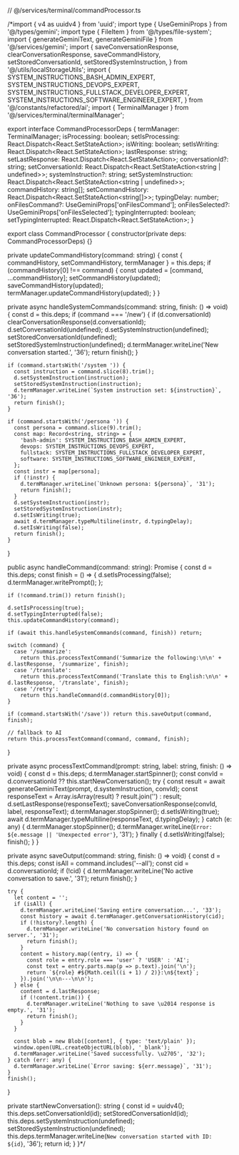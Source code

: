 // @/services/terminal/commandProcessor.ts

/\*import { v4 as uuidv4 } from 'uuid';
import type { UseGeminiProps } from '@/types/gemini';
import type { FileItem } from '@/types/file-system';
import { generateGeminiText, generateGeminiFile } from '@/services/gemini';
import {
saveConversationResponse,
clearConversationResponse,
saveCommandHistory,
setStoredConversationId,
setStoredSystemInstruction,
} from '@/utils/localStorageUtils';
import {
SYSTEM_INSTRUCTIONS_BASH_ADMIN_EXPERT,
SYSTEM_INSTRUCTIONS_DEVOPS_EXPERT,
SYSTEM_INSTRUCTIONS_FULLSTACK_DEVELOPER_EXPERT,
SYSTEM_INSTRUCTIONS_SOFTWARE_ENGINEER_EXPERT,
} from '@/constants/refactored/ai';
import { TerminalManager } from '@/services/terminal/terminalManager';

export interface CommandProcessorDeps {
termManager: TerminalManager;
isProcessing: boolean;
setIsProcessing: React.Dispatch<React.SetStateAction<boolean>>;
isWriting: boolean;
setIsWriting: React.Dispatch<React.SetStateAction<boolean>>;
lastResponse: string;
setLastResponse: React.Dispatch<React.SetStateAction<string>>;
conversationId?: string;
setConversationId: React.Dispatch<React.SetStateAction<string | undefined>>;
systemInstruction?: string;
setSystemInstruction: React.Dispatch<React.SetStateAction<string | undefined>>;
commandHistory: string[];
setCommandHistory: React.Dispatch<React.SetStateAction<string[]>>;
typingDelay: number;
onFilesCommand?: UseGeminiProps['onFilesCommand'];
onFilesSelected?: UseGeminiProps['onFilesSelected'];
typingInterrupted: boolean;
setTypingInterrupted: React.Dispatch<React.SetStateAction<boolean>>;
}

export class CommandProcessor {
constructor(private deps: CommandProcessorDeps) {}

private updateCommandHistory(command: string) {
const { commandHistory, setCommandHistory, termManager } = this.deps;
if (commandHistory[0] !== command) {
const updated = [command, ...commandHistory];
setCommandHistory(updated);
saveCommandHistory(updated);
termManager.updateCommandHistory(updated);
}
}

private async handleSystemCommands(command: string, finish: () => void) {
const d = this.deps;
if (command === '/new') {
if (d.conversationId) clearConversationResponse(d.conversationId);
d.setConversationId(undefined);
d.setSystemInstruction(undefined);
setStoredConversationId(undefined);
setStoredSystemInstruction(undefined);
d.termManager.writeLine('New conversation started.', '36');
return finish();
}

    if (command.startsWith('/system ')) {
      const instruction = command.slice(8).trim();
      d.setSystemInstruction(instruction);
      setStoredSystemInstruction(instruction);
      d.termManager.writeLine(`System instruction set: ${instruction}`, '36');
      return finish();
    }

    if (command.startsWith('/persona ')) {
      const persona = command.slice(9).trim();
      const map: Record<string, string> = {
        'bash-admin': SYSTEM_INSTRUCTIONS_BASH_ADMIN_EXPERT,
        devops: SYSTEM_INSTRUCTIONS_DEVOPS_EXPERT,
        fullstack: SYSTEM_INSTRUCTIONS_FULLSTACK_DEVELOPER_EXPERT,
        software: SYSTEM_INSTRUCTIONS_SOFTWARE_ENGINEER_EXPERT,
      };
      const instr = map[persona];
      if (!instr) {
        d.termManager.writeLine(`Unknown persona: ${persona}`, '31');
        return finish();
      }
      d.setSystemInstruction(instr);
      setStoredSystemInstruction(instr);
      d.setIsWriting(true);
      await d.termManager.typeMultiline(instr, d.typingDelay);
      d.setIsWriting(false);
      return finish();
    }

}

public async handleCommand(command: string): Promise<void> {
const d = this.deps;
const finish = () => {
d.setIsProcessing(false);
d.termManager.writePrompt();
};

    if (!command.trim()) return finish();

    d.setIsProcessing(true);
    d.setTypingInterrupted(false);
    this.updateCommandHistory(command);

    if (await this.handleSystemCommands(command, finish)) return;

    switch (command) {
      case '/summarize':
        return this.processTextCommand('Summarize the following:\n\n' + d.lastResponse, '/summarize', finish);
      case '/translate':
        return this.processTextCommand('Translate this to English:\n\n' + d.lastResponse, '/translate', finish);
      case '/retry':
        return this.handleCommand(d.commandHistory[0]);
    }

    if (command.startsWith('/save')) return this.saveOutput(command, finish);

    // fallback to AI
    return this.processTextCommand(command, command, finish);

}

private async processTextCommand(prompt: string, label: string, finish: () => void) {
const d = this.deps;
d.termManager.startSpinner();
const convId = d.conversationId ?? this.startNewConversation();
try {
const result = await generateGeminiText(prompt, d.systemInstruction, convId);
const responseText = Array.isArray(result) ? result.join('') : result;
d.setLastResponse(responseText);
saveConversationResponse(convId, label, responseText);
d.termManager.stopSpinner();
d.setIsWriting(true);
await d.termManager.typeMultiline(responseText, d.typingDelay);
} catch (e: any) {
d.termManager.stopSpinner();
d.termManager.writeLine(`Error: ${e.message || 'Unexpected error'}`, '31');
} finally {
d.setIsWriting(false);
finish();
}
}

private async saveOutput(command: string, finish: () => void) {
const d = this.deps;
const isAll = command.includes('--all');
const cid = d.conversationId;
if (!cid) {
d.termManager.writeLine('No active conversation to save.', '31');
return finish();
}

    try {
      let content = '';
      if (isAll) {
        d.termManager.writeLine('Saving entire conversation...', '33');
        const history = await d.termManager.getConversationHistory(cid);
        if (!history?.length) {
          d.termManager.writeLine('No conversation history found on server.', '31');
          return finish();
        }
        content = history.map((entry, i) => {
          const role = entry.role === 'user' ? 'USER' : 'AI';
          const text = entry.parts.map(p => p.text).join('\n');
          return `${role} #${Math.ceil((i + 1) / 2)}:\n${text}`;
        }).join('\n\n---\n\n');
      } else {
        content = d.lastResponse;
        if (!content.trim()) {
          d.termManager.writeLine('Nothing to save \u2014 response is empty.', '31');
          return finish();
        }
      }

      const blob = new Blob([content], { type: 'text/plain' });
      window.open(URL.createObjectURL(blob), '_blank');
      d.termManager.writeLine('Saved successfully. \u2705', '32');
    } catch (err: any) {
      d.termManager.writeLine(`Error saving: ${err.message}`, '31');
    }
    finish();

}

private startNewConversation(): string {
const id = uuidv4();
this.deps.setConversationId(id);
setStoredConversationId(id);
this.deps.setSystemInstruction(undefined);
setStoredSystemInstruction(undefined);
this.deps.termManager.writeLine(`New conversation started with ID: ${id}`, '36');
return id;
}
}\*/
